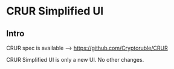 CRUR Simplified UI
===================

Intro
-----
CRUR spec is available --> https://github.com/Cryptoruble/CRUR 

CRUR Simplified UI is only a new UI. No other changes. 

 







